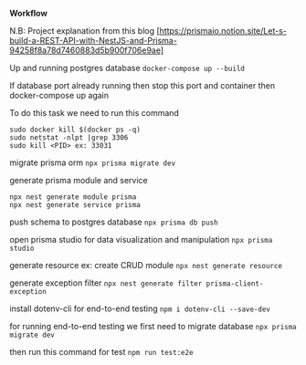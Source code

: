 
**Workflow**

N.B: Project explanation from this blog [https://prismaio.notion.site/Let-s-build-a-REST-API-with-NestJS-and-Prisma-94258f8a78d7460883d5b900f706e9ae]

Up and running postgres database
`docker-compose up --build`

If database port already running then stop this port and container then docker-compose up again

To do this task we need to run this command
```
sudo docker kill $(docker ps -q)
sudo netstat -nlpt |grep 3306
sudo kill <PID> ex: 33031
```

migrate prisma orm
`npx prisma migrate dev`

generate prisma module and service
```
npx nest generate module prisma
npx nest generate service prisma
```

push schema to postgres database
`npx prisma db push`

open prisma studio for data visualization and manipulation
`npx prisma studio`

generate resource ex: create CRUD module
`npx nest generate resource`

generate exception filter 
`npx nest generate filter prisma-client-exception`

install dotenv-cli for end-to-end testing
`npm i dotenv-cli --save-dev`

for running end-to-end testing we first need to migrate database
`npx prisma migrate dev`

then run this command for test
`npm run test:e2e`